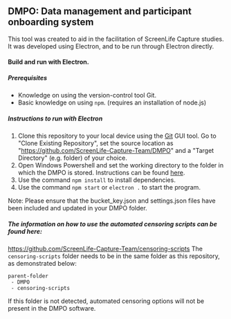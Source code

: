 ## DMPO: Data management and participant onboarding system

This tool was created to aid in the facilitation of ScreenLife Capture studies. It was developed using Electron, and to be run through Electron directly.

#### Build and run with Electron.

##### Prerequisites

- Knowledge on using the version-control tool Git.
- Basic knowledge on using `npm`. (requires an installation of node.js)

##### Instructions to run with Electron

1. Clone this repository to your local device using the [Git](https://git-scm.com/) GUI tool. Go to "Clone Existing Repository", set the source location as "https://github.com/ScreenLife-Capture-Team/DMPO" and a "Target Directory" (e.g. folder) of your choice.
2. Open Windows Powershell and set the working directory to the folder in which the DMPO is stored. Instructions can be found [here](https://docs.microsoft.com/en-us/powershell/scripting/samples/managing-current-location?view=powershell-7.2). 
3. Use the command `npm install` to install dependencies.
4. Use the command `npm start` or `electron .` to start the program.

Note: Please ensure that the bucket_key.json and settings.json files have been included and updated in your DMPO folder.

##### The information on how to use the automated censoring scripts can be found here:
https://github.com/ScreenLife-Capture-Team/censoring-scripts
The `censoring-scripts` folder needs to be in the same folder as this repository, as demonstrated below:

```
parent-folder
 - DMPO
 - censoring-scripts
```

If this folder is not detected, automated censoring options will not be present in the DMPO software.

